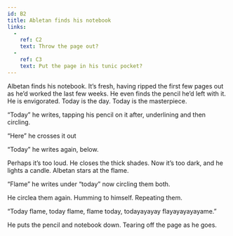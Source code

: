 ```yaml
---
id: B2
title: Abletan finds his notebook
links:
  -
    ref: C2
    text: Throw the page out?
  -
    ref: C3
    text: Put the page in his tunic pocket?
---
```

Albetan finds his notebook. It’s fresh, having ripped the first few pages out as he’d worked the last few weeks. He even finds the pencil he’d left with it. He is envigorated. Today is the day. Today is the masterpiece.

“Today” he writes, tapping his pencil on it after, underlining and then circling.

“Here” he crosses it out

“Today” he writes again, below.

Perhaps it’s too loud. He closes the thick shades. Now it’s too dark, and he lights a candle. Albetan stars at the flame.

“Flame” he writes under “today” now circling them both.

He circlea them again. Humming to himself. Repeating them.

“Today flame, today flame, flame today, todayayayay flayayayayayame.”

He puts the pencil and notebook down. Tearing off the page as he goes.
